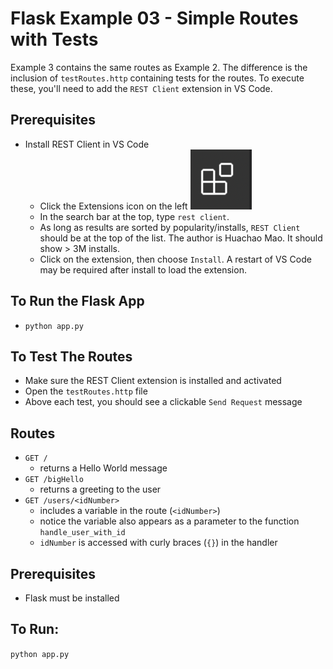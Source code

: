 # Flask Example 03 - Simple Routes with Tests

Example 3 contains the same routes as Example 2.  The difference is the inclusion of `testRoutes.http` containing tests for the routes. To execute these, you'll need to add the `REST Client` extension in VS Code. 

## Prerequisites
- Install REST Client in VS Code
  - Click the Extensions icon on the left ![the extension icon](images/ext-icon.png)
  - In the search bar at the top, type `rest client`. 
  - As long as results are sorted by popularity/installs, `REST Client` should be at the top of the list. The author is Huachao Mao.  It should show > 3M installs. 
  - Click on the extension, then choose `Install`.  A restart of VS Code may be required after install to load the extension. 

## To Run the Flask App
- `python app.py`

## To Test The Routes
- Make sure the REST Client extension is installed and activated
- Open the `testRoutes.http` file
- Above each test, you should see a clickable `Send Request` message

## Routes
- `GET /`
  - returns a Hello World message
- `GET /bigHello`
  - returns a greeting to the user
- `GET /users/<idNumber>`
  - includes a variable in the route (`<idNumber>`) 
  - notice the variable also appears as a parameter to the function `handle_user_with_id`
  - `idNumber` is accessed with curly braces (`{}`) in the handler

## Prerequisites
- Flask must be installed

## To Run:
`python app.py`